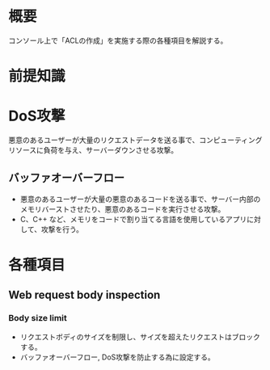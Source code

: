 # 概要
コンソール上で「ACLの作成」を実施する際の各種項目を解説する。  

# 前提知識
# DoS攻撃
悪意のあるユーザーが大量のリクエストデータを送る事で、コンピューティングリソースに負荷を与え、サーバーダウンさせる攻撃。

## バッファオーバーフロー
- 悪意のあるユーザーが大量の悪意のあるコードを送る事で、サーバー内部のメモリバーストさせたり、悪意のあるコードを実行させる攻撃。
- C、C++ など、メモリをコードで割り当てる言語を使用しているアプリに対して、攻撃を行う。



# 各種項目
## Web request body inspection
### Body size limit
- リクエストボディのサイズを制限し、サイズを超えたリクエストはブロックする。
- バッファオーバーフロー, DoS攻撃を防止する為に設定する。

